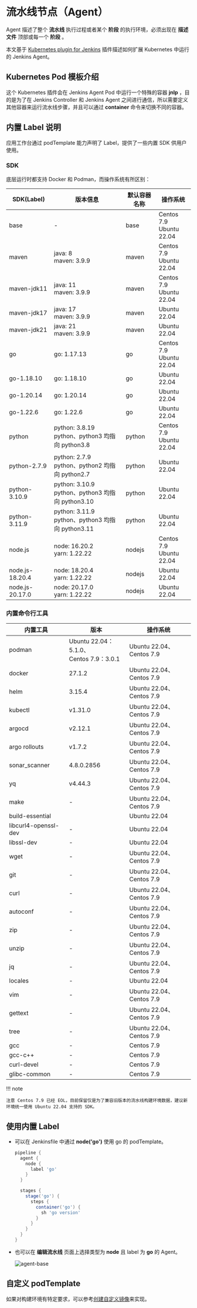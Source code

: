 # 流水线节点（Agent）

Agent 描述了整个 __流水线__ 执行过程或者某个 __阶段__ 的执行环境，必须出现在 __描述文件__ 顶部或每一个 __阶段__ 。

本文基于 [Kubernetes plugin for Jenkins](https://plugins.jenkins.io/kubernetes/) 插件描述如何扩展 Kubernetes 中运行的 Jenkins Agent。

## Kubernetes Pod 模板介绍

这个 Kubernetes 插件会在 Jenkins Agent Pod 中运行一个特殊的容器 __jnlp__ ，目的是为了在 Jenkins Controller 和
Jenkins Agent 之间进行通信，所以需要定义其他容器来运行流水线步骤，并且可以通过 __container__ 命令来切换不同的容器。

## 内置 Label 说明

应用工作台通过 podTemplate 能力声明了 Label，提供了一些内置 SDK 供用户使用。

### SDK

底层运行时都支持 Docker 和 Podman，而操作系统有所区别：

| SDK(Label)      | 版本信息                                              | 默认容器名称 | 操作系统                     |
| --------------- | ----------------------------------------------------- | ------------ | ---------------------------- |
| base            | -                                                     | base         | Centos 7.9<br />Ubuntu 22.04 |
| maven           | java: 8 <br />maven: 3.9.9                            | maven        | Centos 7.9<br />Ubuntu 22.04 |
| maven-jdk11     | java: 11 <br />maven: 3.9.9                           | maven        | Centos 7.9<br />Ubuntu 22.04 |
| maven-jdk17     | java: 17 <br />maven: 3.9.9                           | maven        | Ubuntu 22.04                 |
| maven-jdk21     | java: 21 <br />maven: 3.9.9                           | maven        | Ubuntu 22.04                 |
| go              | go: 1.17.13                                           | go           | Centos 7.9<br />Ubuntu 22.04 |
| go-1.18.10      | go: 1.18.10                                           | go           | Ubuntu 22.04                 |
| go-1.20.14      | go: 1.20.14                                           | go           | Ubuntu 22.04                 |
| go-1.22.6       | go: 1.22.6                                            | go           | Ubuntu 22.04                 |
| python          | python: 3.8.19<br />python、python3 均指向 python3.8  | python       | Centos 7.9<br />Ubuntu 22.04 |
| python-2.7.9    | python: 2.7.9<br />python、python2 均指向 python2.7   | python       | Ubuntu 22.04                 |
| python-3.10.9   | python: 3.10.9<br />python、python3 均指向 python3.10 | python       | Ubuntu 22.04                 |
| python-3.11.9   | python: 3.11.9<br />python、python3 均指向 python3.11 | python       | Ubuntu 22.04                 |
| node.js         | node: 16.20.2 <br />yarn: 1.22.22                     | nodejs       | Centos 7.9<br />Ubuntu 22.04 |
| node.js-18.20.4 | node: 18.20.4 <br />yarn: 1.22.22                     | nodejs       | Ubuntu 22.04                 |
| node.js-20.17.0 | node: 20.17.0 <br />yarn: 1.22.22                     | nodejs       | Ubuntu 22.04                 |

### 内置命令行工具

| 内置工具             | 版本                                         | 操作系统                 |
| -------------------- | -------------------------------------------- | ------------------------ |
| podman               | Ubuntu 22.04：5.1.0、<br />Centos 7.9：3.0.1 | Ubuntu 22.04、Centos 7.9 |
| docker               | 27.1.2                                       | Ubuntu 22.04、Centos 7.9 |
| helm                 | 3.15.4                                       | Ubuntu 22.04、Centos 7.9 |
| kubectl              | v1.31.0                                      | Ubuntu 22.04、Centos 7.9 |
| argocd               | v2.12.1                                      | Ubuntu 22.04、Centos 7.9 |
| argo rollouts        | v1.7.2                                       | Ubuntu 22.04、Centos 7.9 |
| sonar_scanner        | 4.8.0.2856                                   | Ubuntu 22.04、Centos 7.9 |
| yq                   | v4.44.3                                      | Ubuntu 22.04、Centos 7.9 |
| make                 | -                                            | Ubuntu 22.04、Centos 7.9 |
| build-essential      |                                              | Ubuntu 22.04             |
| libcurl4-openssl-dev | -                                            | Ubuntu 22.04             |
| libssl-dev           | -                                            | Ubuntu 22.04             |
| wget                 | -                                            | Ubuntu 22.04、Centos 7.9 |
| git                  | -                                            | Ubuntu 22.04、Centos 7.9 |
| curl                 | -                                            | Ubuntu 22.04、Centos 7.9 |
| autoconf             | -                                            | Ubuntu 22.04、Centos 7.9 |
| zip                  | -                                            | Ubuntu 22.04、Centos 7.9 |
| unzip                | -                                            | Ubuntu 22.04、Centos 7.9 |
| jq                   | -                                            | Ubuntu 22.04、Centos 7.9 |
| locales              | -                                            | Ubuntu 22.04             |
| vim                  | -                                            | Ubuntu 22.04、Centos 7.9 |
| gettext              | -                                            | Ubuntu 22.04、Centos 7.9 |
| tree                 | -                                            | Ubuntu 22.04、Centos 7.9 |
| gcc                  | -                                            | Centos 7.9               |
| gcc-c++              | -                                            | Centos 7.9               |
| curl-devel           | -                                            | Centos 7.9               |
| glibc-common         | -                                            | Centos 7.9               |

!!! note

    注意 Centos 7.9 已经 EOL，目前保留仅是为了兼容旧版本的流水线构建环境数据，建议新环境统一使用 Ubuntu 22.04 支持的 SDK。

## 使用内置 Label

- 可以在 Jenkinsfile 中通过 **node('go')** 使用 go 的 podTemplate。

    ```groovy
    pipeline {
      agent {
        node {
          label 'go'
        }
      }
    
      stages {
        stage('go') {
          steps {
            container('go') {
              sh 'go version'
            }
          }
        }
      }
    }
    ```

- 也可以在 **编辑流水线** 页面上选择类型为 **node** 且 label 为 **go** 的 Agent。

    ![agent-base](https://docs.daocloud.io/daocloud-docs-images/docs/amamba/images/agent-base.jpeg)

## 自定义 podTemplate

如果对构建环境有特定要求，可以参考[创建自定义镜像](../../../quickstart/jenkins-custom.md#_1)来实现。

